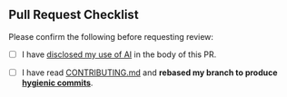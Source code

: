 ## Pull Request Checklist

Please confirm the following before requesting review:

- [ ] I have [disclosed my use of
  AI](https://github.com/payjoin/rust-payjoin/blob/master/.github/CONTRIBUTING.md#ai-assistance-notice)
  in the body of this PR.
- [ ] I have read [CONTRIBUTING.md](https://github.com/payjoin/rust-payjoin/blob/master/.github/CONTRIBUTING.md#commits) and **rebased my branch to produce [hygienic commits](https://github.com/bitcoin/bitcoin/blob/master/CONTRIBUTING.md#committing-patches)**.

